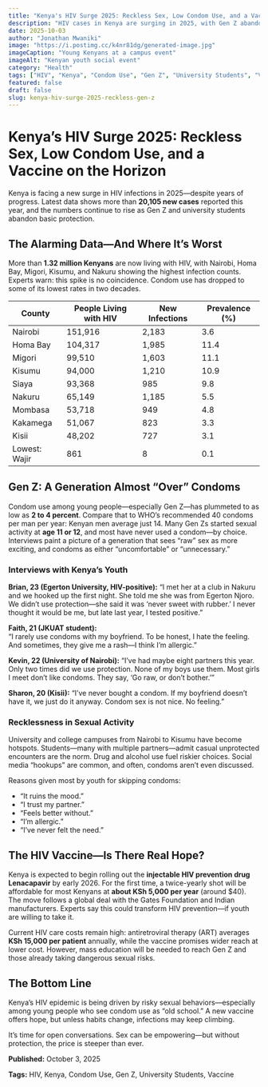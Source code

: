 ```yaml
---
title: "Kenya's HIV Surge 2025: Reckless Sex, Low Condom Use, and a Vaccine on the Horizon"
description: "HIV cases in Kenya are surging in 2025, with Gen Z abandoning condoms and college students engaging in high-risk behaviors. Here’s what’s happening, what youth are saying, and what new vaccines may change."
date: 2025-10-03
author: "Jonathan Mwaniki"
image: "https://i.postimg.cc/k4nr81dg/generated-image.jpg"
imageCaption: "Young Kenyans at a campus event"
imageAlt: "Kenyan youth social event"
category: "Health"
tags: ["HIV", "Kenya", "Condom Use", "Gen Z", "University Students", "Vaccine"]
featured: false
draft: false
slug: kenya-hiv-surge-2025-reckless-gen-z
---
```


# Kenya’s HIV Surge 2025: Reckless Sex, Low Condom Use, and a Vaccine on the Horizon

Kenya is facing a new surge in HIV infections in 2025—despite years of progress. Latest data shows more than **20,105 new cases** reported this year, and the numbers continue to rise as Gen Z and university students abandon basic protection.

## The Alarming Data—And Where It’s Worst

More than **1.32 million Kenyans** are now living with HIV, with Nairobi, Homa Bay, Migori, Kisumu, and Nakuru showing the highest infection counts. Experts warn: this spike is no coincidence. Condom use has dropped to some of its lowest rates in two decades.

| County      | People Living with HIV | New Infections | Prevalence (%) |
| ----------- | --------------------- | -------------- | -------------- |
| Nairobi     | 151,916               | 2,183          | 3.6            |
| Homa Bay    | 104,317               | 1,985          | 11.4           |
| Migori      | 99,510                | 1,603          | 11.1           |
| Kisumu      | 94,000                | 1,210          | 10.9           |
| Siaya       | 93,368                | 985            | 9.8            |
| Nakuru      | 65,149                | 1,185          | 5.5            |
| Mombasa     | 53,718                | 949            | 4.8            |
| Kakamega    | 51,067                | 823            | 3.3            |
| Kisii       | 48,202                | 727            | 3.1            |
| Lowest: Wajir| 861                  | 8              | 0.1            |

## Gen Z: A Generation Almost “Over” Condoms

Condom use among young people—especially Gen Z—has plummeted to as low as **2 to 4 percent**. Compare that to WHO’s recommended 40 condoms per man per year: Kenyan men average just 14. Many Gen Zs started sexual activity at **age 11 or 12**, and most have never used a condom—by choice. Interviews paint a picture of a generation that sees “raw” sex as more exciting, and condoms as either “uncomfortable” or “unnecessary.”

### Interviews with Kenya’s Youth

**Brian, 23 (Egerton University, HIV-positive):**
“I met her at a club in Nakuru and we hooked up the first night. She told me she was from Egerton Njoro. We didn’t use protection—she said it was ‘never sweet with rubber.’ I never thought it would be me, but late last year, I tested positive.”

**Faith, 21 (JKUAT student):**  
“I rarely use condoms with my boyfriend. To be honest, I hate the feeling. And sometimes, they give me a rash—I think I’m allergic.”

**Kevin, 22 (University of Nairobi):**
“I’ve had maybe eight partners this year. Only two times did we use protection. None of my boys use them. Most girls I meet don’t like condoms. They say, ‘Go raw, or don’t bother.’”

**Sharon, 20 (Kisii):**
“I’ve never bought a condom. If my boyfriend doesn’t have it, we just do it anyway. Condom sex is not nice. No feeling.”

### Recklessness in Sexual Activity

University and college campuses from Nairobi to Kisumu have become hotspots. Students—many with multiple partners—admit casual unprotected encounters are the norm. Drug and alcohol use fuel riskier choices. Social media “hookups” are common, and often, condoms aren’t even discussed.

Reasons given most by youth for skipping condoms:
- “It ruins the mood.”
- “I trust my partner.”
- “Feels better without.”
- “I’m allergic.”
- “I’ve never felt the need.”

## The HIV Vaccine—Is There Real Hope?

Kenya is expected to begin rolling out the **injectable HIV prevention drug Lenacapavir** by early 2026. For the first time, a twice-yearly shot will be affordable for most Kenyans at **about KSh 5,000 per year** (around $40). The move follows a global deal with the Gates Foundation and Indian manufacturers. Experts say this could transform HIV prevention—if youth are willing to take it.

Current HIV care costs remain high: antiretroviral therapy (ART) averages **KSh 15,000 per patient** annually, while the vaccine promises wider reach at lower cost. However, mass education will be needed to reach Gen Z and those already taking dangerous sexual risks.

## The Bottom Line

Kenya’s HIV epidemic is being driven by risky sexual behaviors—especially among young people who see condom use as “old school.” A new vaccine offers hope, but unless habits change, infections may keep climbing.

It’s time for open conversations. Sex can be empowering—but without protection, the price is steeper than ever.

<div class="article,meta">
  <p><strong>Published:</strong> October 3, 2025</p>
  <p><strong>Tags:</strong> HIV, Kenya, Condom Use, Gen Z, University Students, Vaccine</p>
</div>
